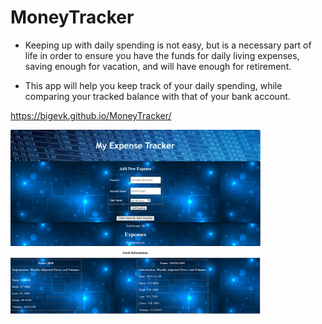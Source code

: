 # MoneyTracker

- Keeping up with daily spending is not easy, but is a necessary part of life in order to ensure you have the funds for daily living expenses, saving enough for vacation, and will have enough for retirement. 

- This app will help you keep track of your daily spending, while comparing your tracked balance with that of your bank account.

https://bigevk.github.io/MoneyTracker/

<img src="./assets/images/WebsiteImage1.png" width="400" >

<img src="./assets/images/WebsiteImage2.png" width="400" >